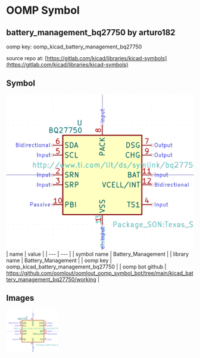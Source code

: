 # OOMP Symbol  
## battery_management_bq27750  by arturo182  
  
oomp key: oomp_kicad_battery_management_bq27750  
  
source repo at: [https://gitlab.com/kicad/libraries/kicad-symbols](https://gitlab.com/kicad/libraries/kicad-symbols)  
## Symbol  
  
[![working.png](working_600.png)](working.png)  
| name | value | 
| --- | --- | 
| symbol name | Battery_Management | 
| library name | Battery_Management | 
| oomp key | oomp_kicad_battery_management_bq27750 | 
| oomp bot github | https://github.com/oomlout/oomlout_oomp_symbol_bot/tree/main/kicad_battery_management_bq27750/working | 
## Images  
  
[![working.png](working_140.png)](working.png)  

